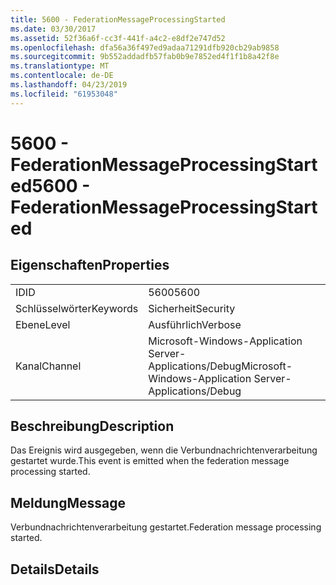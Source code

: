 ```yaml
---
title: 5600 - FederationMessageProcessingStarted
ms.date: 03/30/2017
ms.assetid: 52f36a6f-cc3f-441f-a4c2-e8df2e747d52
ms.openlocfilehash: dfa56a36f497ed9adaa71291dfb920cb29ab9858
ms.sourcegitcommit: 9b552addadfb57fab0b9e7852ed4f1f1b8a42f8e
ms.translationtype: MT
ms.contentlocale: de-DE
ms.lasthandoff: 04/23/2019
ms.locfileid: "61953048"
---
```

# <a name="5600---federationmessageprocessingstarted"></a><span data-ttu-id="046f2-102">5600 - FederationMessageProcessingStarted</span><span class="sxs-lookup"><span data-stu-id="046f2-102">5600 - FederationMessageProcessingStarted</span></span>
## <a name="properties"></a><span data-ttu-id="046f2-103">Eigenschaften</span><span class="sxs-lookup"><span data-stu-id="046f2-103">Properties</span></span>  
  
|||  
|-|-|  
|<span data-ttu-id="046f2-104">ID</span><span class="sxs-lookup"><span data-stu-id="046f2-104">ID</span></span>|<span data-ttu-id="046f2-105">5600</span><span class="sxs-lookup"><span data-stu-id="046f2-105">5600</span></span>|  
|<span data-ttu-id="046f2-106">Schlüsselwörter</span><span class="sxs-lookup"><span data-stu-id="046f2-106">Keywords</span></span>|<span data-ttu-id="046f2-107">Sicherheit</span><span class="sxs-lookup"><span data-stu-id="046f2-107">Security</span></span>|  
|<span data-ttu-id="046f2-108">Ebene</span><span class="sxs-lookup"><span data-stu-id="046f2-108">Level</span></span>|<span data-ttu-id="046f2-109">Ausführlich</span><span class="sxs-lookup"><span data-stu-id="046f2-109">Verbose</span></span>|  
|<span data-ttu-id="046f2-110">Kanal</span><span class="sxs-lookup"><span data-stu-id="046f2-110">Channel</span></span>|<span data-ttu-id="046f2-111">Microsoft-Windows-Application Server-Applications/Debug</span><span class="sxs-lookup"><span data-stu-id="046f2-111">Microsoft-Windows-Application Server-Applications/Debug</span></span>|  
  
## <a name="description"></a><span data-ttu-id="046f2-112">Beschreibung</span><span class="sxs-lookup"><span data-stu-id="046f2-112">Description</span></span>  
 <span data-ttu-id="046f2-113">Das Ereignis wird ausgegeben, wenn die Verbundnachrichtenverarbeitung gestartet wurde.</span><span class="sxs-lookup"><span data-stu-id="046f2-113">This event is emitted when the federation message processing started.</span></span>  
  
## <a name="message"></a><span data-ttu-id="046f2-114">Meldung</span><span class="sxs-lookup"><span data-stu-id="046f2-114">Message</span></span>  
 <span data-ttu-id="046f2-115">Verbundnachrichtenverarbeitung gestartet.</span><span class="sxs-lookup"><span data-stu-id="046f2-115">Federation message processing started.</span></span>  
  
## <a name="details"></a><span data-ttu-id="046f2-116">Details</span><span class="sxs-lookup"><span data-stu-id="046f2-116">Details</span></span>
